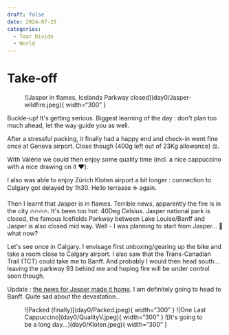 ```yaml
---
draft: false 
date: 2024-07-25 
categories:
  - Tour Divide
  - World
---
```


# Take-off

<figure markdown>
![Jasper in flames, Icelands Parkway closed](day0/Jasper-wildfire.jpeg){ width=“300” }
</figure>

Buckle-up! It's getting serious. Biggest learning of the day : don't plan too much ahead, let the way guide you as well.

<!-- more -->

After a stressful packing, it finally had a happy end and check-in went fine once at Geneva airport. Close though (400g left out of 23Kg allowance) ⚖️.

With Valérie we could then enjoy some quality time (incl. a nice cappuccino with a nice drawing on it ❤️).

I also was able to enjoy Zürich Kloten airport a bit longer : connection to Calgary got delayed by 1h30. Hello terrasse ☕️ again.

Then I learnt that Jasper is in flames. Terrible news, apparently the fire is in the city 🔥🔥🔥🔥. It's been too hot: 40Deg Celsius. Jasper national park is closed, the famous Icefields Parkway between Lake Louise/Banff and Jasper is also closed mid way. Well - I was planning to start from Jasper... 🧐 what now?

Let's see once in Calgary. I envisage first unboxing/gearing up the bike and take a room close to Calgary airport. I also saw that the Trans-Canadian Trail (TCT) could take me to Banff. And probably I would then head south... leaving the parkway 93 behind me and hoping fire will be under control soon though.

Update : [the news for Jasper made it home](https://www.rts.ch/info/monde/2024/article/au-canada-un-feu-de-foret-a-ravage-la-ville-touristique-de-jasper-laissant-un-spectacle-de-desolation-28581173.html). I am definitely going to head to Banff. Quite sad about the devastation...

<figure markdown>
![Packed (finally)](day0/Packed.jpeg){ width=“300” }
![One Last Cappuccino](day0/QualityV.jpeg){ width=“300” }
![It's going to be a long day...](day0/Kloten.jpeg){ width=“300” }
</figure>


